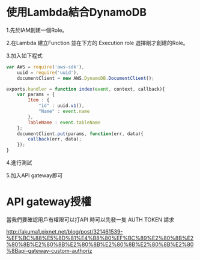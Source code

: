 # 使用Lambda結合DynamoDB

1.先於IAM創建一個Role。

2.在Lambda 建立Function 並在下方的 Execution role 選擇剛才創建的Role。

3.加入如下程式

```js
var AWS = require('aws-sdk'),
    uuid = require('uuid'),
    documentClient = new AWS.DynamoDB.DocumentClient(); 

exports.handler = function index(event, context, callback){
    var params = {
        Item : {
            "id" : uuid.v1(),
            "Name" : event.name
        },
        TableName : event.tableName
    };
    documentClient.put(params, function(err, data){
        callback(err, data);
    });
}
```

4.進行測試

5.加入API gateway即可



# API gateway授權

當我們要確認用戶有權限可以打API 時可以先發一隻 AUTH TOKEN 請求

http://akuma1.pixnet.net/blog/post/321461539-%EF%BC%88%E5%8D%81%E4%B8%80%EF%BC%89%E2%80%8B%E2%80%8B%E2%80%8B%E2%80%8B%E2%80%8B%E2%80%8B%E2%80%8Bapi-gateway-custom-authoriz



